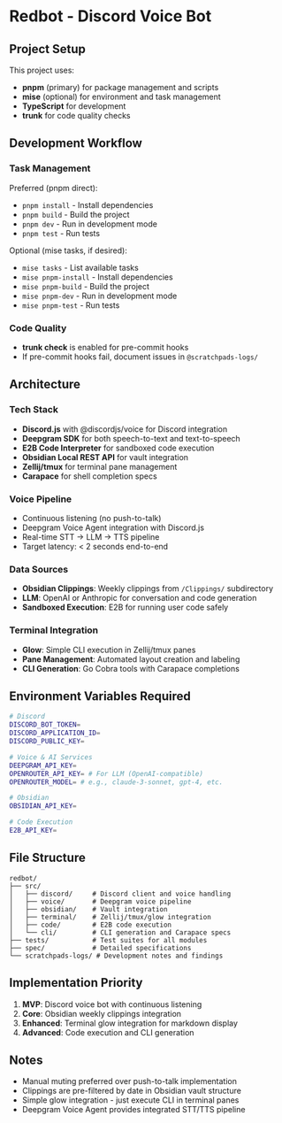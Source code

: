 # Redbot - Discord Voice Bot

## Project Setup

This project uses:
- **pnpm** (primary) for package management and scripts
- **mise** (optional) for environment and task management
- **TypeScript** for development
- **trunk** for code quality checks

## Development Workflow

### Task Management

Preferred (pnpm direct):
- `pnpm install` - Install dependencies
- `pnpm build` - Build the project
- `pnpm dev` - Run in development mode
- `pnpm test` - Run tests

Optional (mise tasks, if desired):
- `mise tasks` - List available tasks
- `mise pnpm-install` - Install dependencies
- `mise pnpm-build` - Build the project
- `mise pnpm-dev` - Run in development mode
- `mise pnpm-test` - Run tests

### Code Quality
- **trunk check** is enabled for pre-commit hooks
- If pre-commit hooks fail, document issues in `@scratchpads-logs/`

## Architecture

### Tech Stack
- **Discord.js** with @discordjs/voice for Discord integration
- **Deepgram SDK** for both speech-to-text and text-to-speech
- **E2B Code Interpreter** for sandboxed code execution
- **Obsidian Local REST API** for vault integration
- **Zellij/tmux** for terminal pane management
- **Carapace** for shell completion specs

### Voice Pipeline
- Continuous listening (no push-to-talk)
- Deepgram Voice Agent integration with Discord.js
- Real-time STT → LLM → TTS pipeline
- Target latency: < 2 seconds end-to-end

### Data Sources
- **Obsidian Clippings**: Weekly clippings from `/Clippings/` subdirectory
- **LLM**: OpenAI or Anthropic for conversation and code generation
- **Sandboxed Execution**: E2B for running user code safely

### Terminal Integration
- **Glow**: Simple CLI execution in Zellij/tmux panes
- **Pane Management**: Automated layout creation and labeling
- **CLI Generation**: Go Cobra tools with Carapace completions

## Environment Variables Required

```bash
# Discord
DISCORD_BOT_TOKEN=
DISCORD_APPLICATION_ID=
DISCORD_PUBLIC_KEY=

# Voice & AI Services
DEEPGRAM_API_KEY=
OPENROUTER_API_KEY= # For LLM (OpenAI-compatible)
OPENROUTER_MODEL= # e.g., claude-3-sonnet, gpt-4, etc.

# Obsidian
OBSIDIAN_API_KEY=

# Code Execution
E2B_API_KEY=
```

## File Structure

```
redbot/
├── src/
│   ├── discord/     # Discord client and voice handling
│   ├── voice/       # Deepgram voice pipeline
│   ├── obsidian/    # Vault integration
│   ├── terminal/    # Zellij/tmux/glow integration
│   ├── code/        # E2B code execution
│   └── cli/         # CLI generation and Carapace specs
├── tests/           # Test suites for all modules
├── spec/            # Detailed specifications
└── scratchpads-logs/ # Development notes and findings
```

## Implementation Priority

1. **MVP**: Discord voice bot with continuous listening
2. **Core**: Obsidian weekly clippings integration
3. **Enhanced**: Terminal glow integration for markdown display
4. **Advanced**: Code execution and CLI generation

## Notes

- Manual muting preferred over push-to-talk implementation
- Clippings are pre-filtered by date in Obsidian vault structure
- Simple glow integration - just execute CLI in terminal panes
- Deepgram Voice Agent provides integrated STT/TTS pipeline